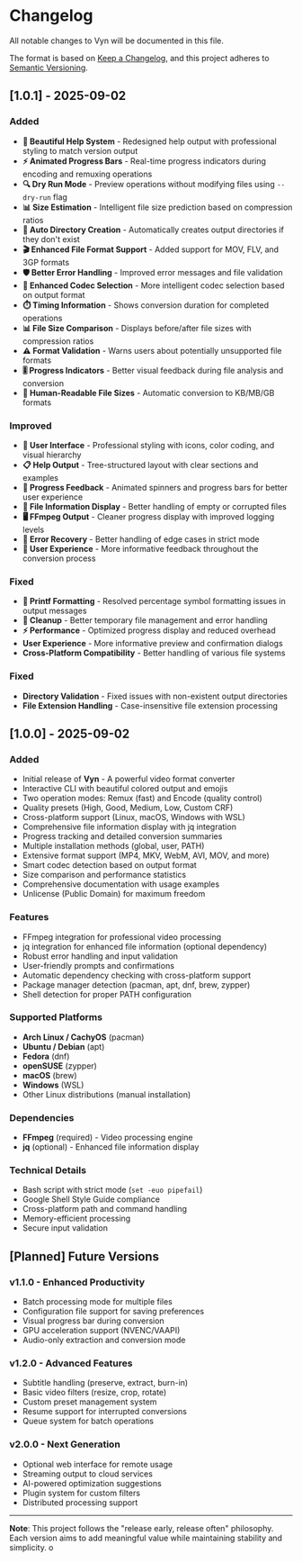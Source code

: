 # Changelog

All notable changes to Vyn will be documented in this file.

The format is based on [Keep a Changelog](https://keepachangelog.com/en/1.0.0/),
and this project adheres to [Semantic Versioning](https://semver.org/spec/v2.0.0.html).

## [1.0.1] - 2025-09-02

### Added
- **🎨 Beautiful Help System** - Redesigned help output with professional styling to match version output
- **⚡ Animated Progress Bars** - Real-time progress indicators during encoding and remuxing operations
- **🔍 Dry Run Mode** - Preview operations without modifying files using `--dry-run` flag
- **📊 Size Estimation** - Intelligent file size prediction based on compression ratios
- **📁 Auto Directory Creation** - Automatically creates output directories if they don't exist
- **🎬 Enhanced File Format Support** - Added support for MOV, FLV, and 3GP formats
- **🛡️ Better Error Handling** - Improved error messages and file validation
- **🎯 Enhanced Codec Selection** - More intelligent codec selection based on output format
- **⏱️ Timing Information** - Shows conversion duration for completed operations
- **📊 File Size Comparison** - Displays before/after file sizes with compression ratios
- **⚠️ Format Validation** - Warns users about potentially unsupported file formats
- **🎚️ Progress Indicators** - Better visual feedback during file analysis and conversion
- **💾 Human-Readable File Sizes** - Automatic conversion to KB/MB/GB formats

### Improved
- **🎨 User Interface** - Professional styling with icons, color coding, and visual hierarchy
- **📋 Help Output** - Tree-structured layout with clear sections and examples
- **🔄 Progress Feedback** - Animated spinners and progress bars for better user experience
- **📁 File Information Display** - Better handling of empty or corrupted files
- **🖥️ FFmpeg Output** - Cleaner progress display with improved logging levels
- **🐛 Error Recovery** - Better handling of edge cases in strict mode
- **💬 User Experience** - More informative feedback throughout the conversion process

### Fixed
- **🐛 Printf Formatting** - Resolved percentage symbol formatting issues in output messages
- **🧹 Cleanup** - Better temporary file management and error handling
- **⚡ Performance** - Optimized progress display and reduced overhead
- **User Experience** - More informative preview and confirmation dialogs
- **Cross-Platform Compatibility** - Better handling of various file systems

### Fixed
- **Directory Validation** - Fixed issues with non-existent output directories
- **File Extension Handling** - Case-insensitive file extension processing

## [1.0.0] - 2025-09-02

### Added
- Initial release of **Vyn** - A powerful video format converter
- Interactive CLI with beautiful colored output and emojis
- Two operation modes: Remux (fast) and Encode (quality control)
- Quality presets (High, Good, Medium, Low, Custom CRF)
- Cross-platform support (Linux, macOS, Windows with WSL)
- Comprehensive file information display with jq integration
- Progress tracking and detailed conversion summaries
- Multiple installation methods (global, user, PATH)
- Extensive format support (MP4, MKV, WebM, AVI, MOV, and more)
- Smart codec detection based on output format
- Size comparison and performance statistics
- Comprehensive documentation with usage examples
- Unlicense (Public Domain) for maximum freedom

### Features
- FFmpeg integration for professional video processing
- jq integration for enhanced file information (optional dependency)
- Robust error handling and input validation
- User-friendly prompts and confirmations
- Automatic dependency checking with cross-platform support
- Package manager detection (pacman, apt, dnf, brew, zypper)
- Shell detection for proper PATH configuration

### Supported Platforms
- **Arch Linux / CachyOS** (pacman)
- **Ubuntu / Debian** (apt)
- **Fedora** (dnf)
- **openSUSE** (zypper)
- **macOS** (brew)
- **Windows** (WSL)
- Other Linux distributions (manual installation)

### Dependencies
- **FFmpeg** (required) - Video processing engine
- **jq** (optional) - Enhanced file information display

### Technical Details
- Bash script with strict mode (`set -euo pipefail`)
- Google Shell Style Guide compliance
- Cross-platform path and command handling
- Memory-efficient processing
- Secure input validation

## [Planned] Future Versions

### v1.1.0 - Enhanced Productivity
- Batch processing mode for multiple files
- Configuration file support for saving preferences
- Visual progress bar during conversion
- GPU acceleration support (NVENC/VAAPI)
- Audio-only extraction and conversion mode

### v1.2.0 - Advanced Features
- Subtitle handling (preserve, extract, burn-in)
- Basic video filters (resize, crop, rotate)
- Custom preset management system
- Resume support for interrupted conversions
- Queue system for batch operations

### v2.0.0 - Next Generation
- Optional web interface for remote usage
- Streaming output to cloud services
- AI-powered optimization suggestions
- Plugin system for custom filters
- Distributed processing support

---

**Note**: This project follows the "release early, release often" philosophy. Each version aims to add meaningful value while maintaining stability and simplicity.
o
